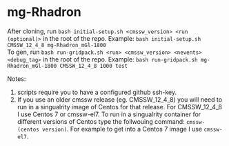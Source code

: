 # mg-Rhadron

After cloning, run ```bash initial-setup.sh <cmssw_version> <run (optional)>``` in the root of the repo. Example: ```bash initial-setup.sh CMSSW_12_4_8 mg-Rhadron_mGl-1800```  
To gen, run ```bash run-gridpack.sh <run> <cmssw_version> <nevents> <debug_tag>``` in the root of the repo. Example: ```bash run-gridpack.sh mg-Rhadron_mGl-1800 CMSSW_12_4_8 1000 test```  

Notes:
1. scripts require you to have a configured github ssh-key.
2. If you use an older cmssw release (eg. CMSSW_12_4_8) you will need to run in a singualrity image of Centos for that release. For CMSSW_12_4_8 I use Centos 7 or cmssw-el7. To run in a singualrity container for different versions of Centos type the follwouing command:
```cmssw-(centos version)```. For example to get into a Centos 7 image I use ```cmssw-el7```.
